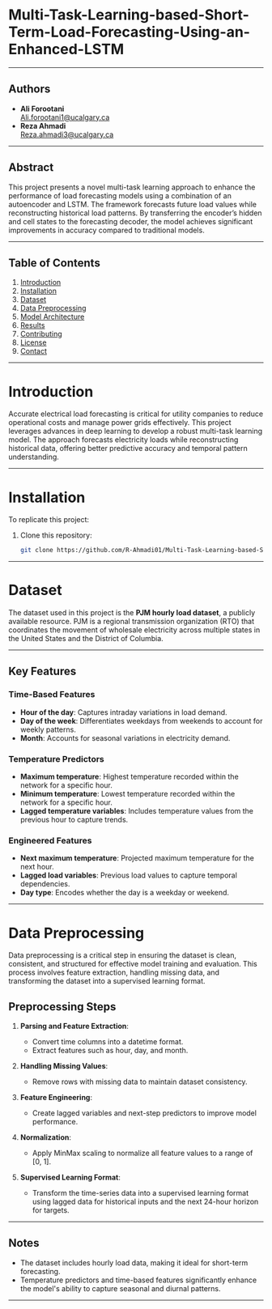 # Multi-Task-Learning-based-Short-Term-Load-Forecasting-Using-an-Enhanced-LSTM

---

## Authors
- **Ali Forootani**  
  [Ali.forootani1@ucalgary.ca](mailto:Ali.forootani1@ucalgary.ca)  
- **Reza Ahmadi**  
  [Reza.ahmadi3@ucalgary.ca](mailto:Reza.ahmadi3@ucalgary.ca)  

---

## Abstract
This project presents a novel multi-task learning approach to enhance the performance of load forecasting models using a combination of an autoencoder and LSTM. The framework forecasts future load values while reconstructing historical load patterns. By transferring the encoder’s hidden and cell states to the forecasting decoder, the model achieves significant improvements in accuracy compared to traditional models.

---

## Table of Contents
1. [Introduction](#introduction)
2. [Installation](#installation)
3. [Dataset](#Dataset) 
4. [Data Preprocessing](#Data_Preprocessing)
5. [Model Architecture](#model-architecture)
6. [Results](#results)
7. [Contributing](#contributing)
8. [License](#license)
9. [Contact](#contact)

---

# Introduction
Accurate electrical load forecasting is critical for utility companies to reduce operational costs and manage power grids effectively. This project leverages advances in deep learning to develop a robust multi-task learning model. The approach forecasts electricity loads while reconstructing historical data, offering better predictive accuracy and temporal pattern understanding.

---
# Installation
To replicate this project:

1. Clone this repository:
   ```bash
   git clone https://github.com/R-Ahmadi01/Multi-Task-Learning-based-Short-Term-Load-Forecasting-Using-an-Enhanced-LSTM.git
---

# Dataset 
The dataset used in this project is the **PJM hourly load dataset**, a publicly available resource. PJM is a regional transmission organization (RTO) that coordinates the movement of wholesale electricity across multiple states in the United States and the District of Columbia.

---
## Key Features
### Time-Based Features
- **Hour of the day**: Captures intraday variations in load demand.
- **Day of the week**: Differentiates weekdays from weekends to account for weekly patterns.
- **Month**: Accounts for seasonal variations in electricity demand.

### Temperature Predictors
- **Maximum temperature**: Highest temperature recorded within the network for a specific hour.
- **Minimum temperature**: Lowest temperature recorded within the network for a specific hour.
- **Lagged temperature variables**: Includes temperature values from the previous hour to capture trends.

### Engineered Features
- **Next maximum temperature**: Projected maximum temperature for the next hour.
- **Lagged load variables**: Previous load values to capture temporal dependencies.
- **Day type**: Encodes whether the day is a weekday or weekend.

---
# Data Preprocessing
Data preprocessing is a critical step in ensuring the dataset is clean, consistent, and structured for effective model training and evaluation. This process involves feature extraction, handling missing data, and transforming the dataset into a supervised learning format.

## Preprocessing Steps
1. **Parsing and Feature Extraction**:
   - Convert time columns into a datetime format.
   - Extract features such as hour, day, and month.
   
2. **Handling Missing Values**:
   - Remove rows with missing data to maintain dataset consistency.

3. **Feature Engineering**:
   - Create lagged variables and next-step predictors to improve model performance.
   
4. **Normalization**:
   - Apply MinMax scaling to normalize all feature values to a range of [0, 1].

5. **Supervised Learning Format**:
   - Transform the time-series data into a supervised learning format using lagged data for historical inputs and the next 24-hour horizon for targets.

---

## Notes
- The dataset includes hourly load data, making it ideal for short-term forecasting.
- Temperature predictors and time-based features significantly enhance the model's ability to capture seasonal and diurnal patterns.
---
